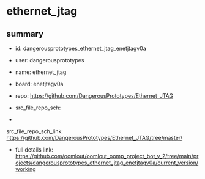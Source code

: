 # ethernet_jtag
 
## summary 
* id: dangerousprototypes_ethernet_jtag_enetjtagv0a
* user: dangerousprototypes
* name: ethernet_jtag
* board: enetjtagv0a
* repo: https://github.com/DangerousPrototypes/Ethernet_JTAG



* src_file_repo_sch: 
*
 src_file_repo_sch_link: https://github.com/DangerousPrototypes/Ethernet_JTAG/tree/master/
* full details link: https://github.com/oomlout/oomlout_oomp_project_bot_v_2/tree/main/projects/dangerousprototypes_ethernet_jtag_enetjtagv0a/current_version/working  






